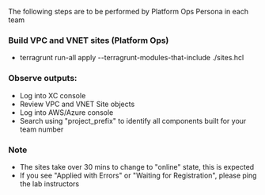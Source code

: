 The following steps are to be performed by Platform Ops Persona in each team

### Build VPC and VNET sites (Platform Ops)
  - terragrunt run-all apply --terragrunt-modules-that-include ./sites.hcl

### Observe outputs:
  - Log into XC console 
  - Review VPC and VNET Site objects
  - Log into AWS/Azure console
  - Search using "project_prefix" to identify all components built for your team number


### Note
  - The sites take over 30 mins to change to "online" state, this is expected
  - If you see "Applied with Errors" or "Waiting for Registration", please ping the lab instructors
   
